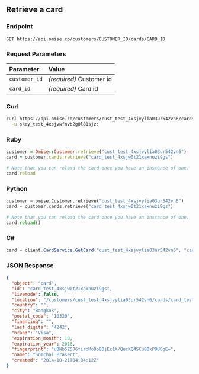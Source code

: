 ## Retrieve a card

### Endpoint

```
GET https://api.omise.co/customers/CUSTOMER_ID/cards/CARD_ID
```

### Request Parameters

| Parameter                | Value                                             |
|:-------------------------|:--------------------------------------------------|
| `customer_id`            | *(required)* Customer id |
| `card_id`                | *(required)* Card id |

### Curl

```sh
curl https://api.omise.co/customers/cust_test_4xsjvylia03ur542vn6/cards/card_test_4xsjw0t21xaxnuzi9gs \
  -u skey_test_4xsjvwfnvb2g0l81sjz:
```

### Ruby

```ruby
customer = Omise::Customer.retrieve("cust_test_4xsjvylia03ur542vn6")
card = customer.cards.retrieve("card_test_4xsjw0t21xaxnuzi9gs")

# Note that you can reload the card once you have an instance of one.
card.reload
```

### Python

```python
customer = omise.Customer.retrieve("cust_test_4xsjvylia03ur542vn6")
card = customer.cards.retrieve("card_test_4xsjw0t21xaxnuzi9gs")

# Note that you can reload the card once you have an instance of one.
card.reload()
```

### C&#35;
```c#
card = client.CardService.GetCard("cust_test_4xsjvylia03ur542vn6", "card_test_4xsjw0t21xaxnuzi9gs");
```

### JSON Response

```json
{
  "object": "card",
  "id": "card_test_4xsjw0t21xaxnuzi9gs",
  "livemode": false,
  "location": "/customers/cust_test_4xsjvylia03ur542vn6/cards/card_test_4xsjw0t21xaxnuzi9gs",
  "country": "",
  "city": "Bangkok",
  "postal_code": "10320",
  "financing": "",
  "last_digits": "4242",
  "brand": "Visa",
  "expiration_month": 10,
  "expiration_year": 2016,
  "fingerprint": "uBNb5Z5J6firoMoDo80jEc1X/QucKQ4SCu80kP9U0gE=",
  "name": "Somchai Prasert",
  "created": "2014-10-21T04:04:12Z"
}
```
